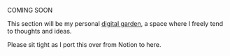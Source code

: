 COMING SOON

This section will be my personal <a href="https://www.technologyreview.com/2020/09/03/1007716/digital-gardens-let-you-cultivate-your-own-little-bit-of-the-internet/" target="_blank" rel="noopener noreferrer">digital garden</a>, a space where I freely tend to thoughts and ideas.

Please sit tight as I port this over from Notion to here.
